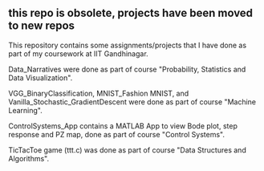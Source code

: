 ## this repo is obsolete, projects have been moved to new repos

This repository contains some assignments/projects that I have done as part of my coursework at IIT Gandhinagar.

Data_Narratives were done as part of course "Probability, Statistics and Data Visualization".

VGG_BinaryClassification, MNIST_Fashion MNIST, and Vanilla_Stochastic_GradientDescent were done as part of course "Machine Learning".

ControlSystems_App contains a MATLAB App to view Bode plot, step response and PZ map, done as part of course "Control Systems".

TicTacToe game (ttt.c) was done as part of course "Data Structures and Algorithms".
